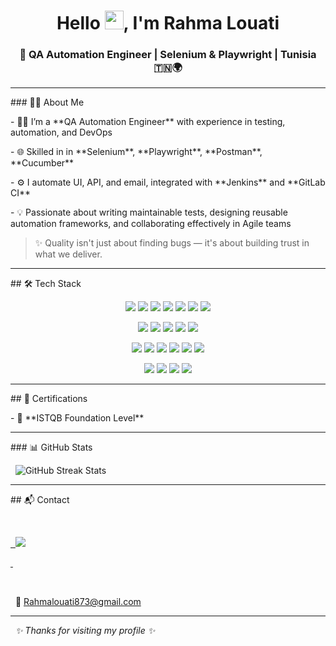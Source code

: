 <h1 align="center"> Hello <img src="https://raw.githubusercontent.com/MartinHeinz/MartinHeinz/master/wave.gif" width="30px">, I'm Rahma Louati</h1>

<h3 align="center">🚀 QA Automation Engineer | Selenium & Playwright | Tunisia 🇹🇳🌍</h3>

---



\### 💁‍♀️ About Me



\- 👩‍💻 I’m a \*\*QA Automation Engineer\*\* with experience in testing, automation, and DevOps

\- 🌐 Skilled in in \*\*Selenium\*\*, \*\*Playwright\*\*, \*\*Postman\*\*, \*\*Cucumber\*\*

\- ⚙️ I automate UI, API, and email, integrated with \*\*Jenkins\*\* and \*\*GitLab CI\*\*

\- 💡 Passionate about writing maintainable tests, designing reusable automation frameworks, and collaborating effectively in Agile teams



> ✨ Quality isn't just about finding bugs — it's about building trust in what we deliver.





---

\## 🛠️ Tech Stack 
<p align="center">
  <img src="https://img.shields.io/badge/Testing-Playwright-informational?style=flat-square&logo=playwright"/>
  <img src="https://img.shields.io/badge/-Selenium-43B02A?style=flat-square&logo=selenium"/>
  <img src="https://img.shields.io/badge/-Cypress-17202C?style=flat-square&logo=cypress"/>
  <img src="https://img.shields.io/badge/-Postman-FF6C37?style=flat-square&logo=postman"/>
  <img src="https://img.shields.io/badge/-Robot_Framework-000000?style=flat-square"/>
  <img src="https://img.shields.io/badge/-Pytest-0A9EDC?style=flat-square"/>
  <img src="https://img.shields.io/badge/-Behave-5A4FCF?style=flat-square"/>
</p>

<p align="center">
  <img src="https://img.shields.io/badge/Languages-Python-blue?style=flat-square&logo=python"/>
  <img src="https://img.shields.io/badge/-JavaScript-F7DF1E?style=flat-square&logo=javascript&logoColor=black"/>
  <img src="https://img.shields.io/badge/-TypeScript-3178C6?style=flat-square&logo=typescript"/>
  <img src="https://img.shields.io/badge/-Java-007396?style=flat-square&logo=java"/>
  <img src="https://img.shields.io/badge/-SQL-4479A1?style=flat-square&logo=mysql"/>
</p>

<p align="center">
  <img src="https://img.shields.io/badge/Tools-Git-F05032?style=flat-square&logo=git"/>
  <img src="https://img.shields.io/badge/-GitHub-181717?style=flat-square&logo=github"/>
  <img src="https://img.shields.io/badge/-Azure_DevOps-0078D7?style=flat-square&logo=azuredevops"/>
  <img src="https://img.shields.io/badge/-Jira-0052CC?style=flat-square&logo=jira"/>
  <img src="https://img.shields.io/badge/-Jenkins-D24939?style=flat-square&logo=jenkins"/>
  <img src="https://img.shields.io/badge/-VS_Code-007ACC?style=flat-square&logo=visualstudiocode"/>
</p>

<p align="center">
  <img src="https://img.shields.io/badge/Methods-Agile-FCA121?style=flat-square"/>
  <img src="https://img.shields.io/badge/-TDD-FF4081?style=flat-square"/>
  <img src="https://img.shields.io/badge/-CI/CD-4CAF50?style=flat-square&logo=gitlab"/>
  <img src="https://img.shields.io/badge/-Page_Object_Model-607D8B?style=flat-square"/>
</p>


---


\## 📜 Certifications

\- 🏅 \*\*ISTQB Foundation Level\*\* 

---



\### 📊 GitHub Stats



<p align="center">

&nbsp; <img src="https://github-readme-streak-stats.herokuapp.com/?user=SalhiFayza\&theme=default" alt="GitHub Streak Stats"/>

</p>



---



\## 📬 Contact



<p align="center">

&nbsp; <a href="https://www.linkedin.com/in/rahma-louati/">

&nbsp;   <img src="https://img.shields.io/badge/LinkedIn-RahmaLouati-blue?style=flat\&logo=linkedin">

&nbsp; </a>

&nbsp; <br/>

&nbsp; 📩 <a href="mailto:Rahmalouati873@gmail.com">Rahmalouati873@gmail.com</a>

</p>



---



<p align="center">

&nbsp; <em> ✨ Thanks for visiting my profile ✨ </em>

</p>







